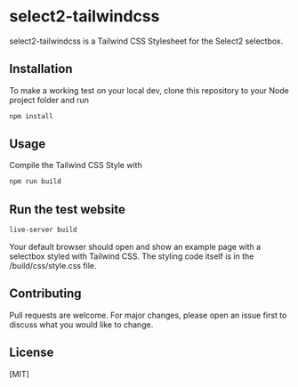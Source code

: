 # select2-tailwindcss

select2-tailwindcss is a Tailwind CSS Stylesheet for the Select2 selectbox.

## Installation

To make a working test on your local dev, clone this repository to your Node project folder and run 

```bash
npm install
```

## Usage

Compile the Tailwind CSS Style with
```bash
npm run build
```
## Run the test website

```bash
live-server build
```
Your default browser should open and show an example page with a selectbox styled with Tailwind CSS. The styling code itself is in the /build/css/style.css file.

## Contributing
Pull requests are welcome. For major changes, please open an issue first to discuss what you would like to change.

## License
[MIT]
